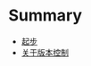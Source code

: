 # Summary

* [起步](zh/start/about-version-control.md)
* [关于版本控制](zh/start/about-version-control.md)

